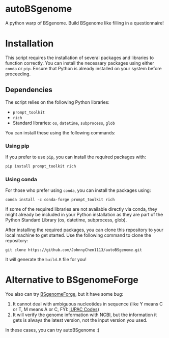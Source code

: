 # autoBSgenome
A python warp of BSgenome. Build BSgenome like filling in a questionnaire!


# Installation

This script requires the installation of several packages and libraries to function correctly. You can install the necessary packages using either `conda` or `pip`. Ensure that Python is already installed on your system before proceeding.

## Dependencies

The script relies on the following Python libraries:
- `prompt_toolkit`
- `rich`
- Standard libraries: `os`, `datetime`, `subprocess`, `glob`

You can install these using the following commands:

### Using pip

If you prefer to use `pip`, you can install the required packages with:

```bash
pip install prompt_toolkit rich
```
### Using conda
For those who prefer using `conda`, you can install the packages using:
```
conda install -c conda-forge prompt_toolkit rich
```
If some of the required libraries are not available directly via conda, they might already be included in your Python installation as they are part of the Python Standard Library (os, datetime, subprocess, glob).

After installing the required packages, you can clone this repository to your local machine to get started. Use the following command to clone the repository:

```
git clone https://github.com/JohnnyChen1113/autoBSgenome.git
```
It will generate the `build.R` file for you!
# Alternative to BSgenomeForge
You also can try [BSgenomeForge](https://github.com/Bioconductor/BSgenomeForge), but it have some bug:
1. It cannot deal with ambiguous nucleotides in sequence (like Y means C or T, M means A or C, FYI: [IUPAC Codes](https://www.bioinformatics.org/sms/iupac.html))
2. It will verify the genome information with NCBI, but the information it gets is always the latest version, not the input version you used.

In these cases, you can try autoBSgenome :)


